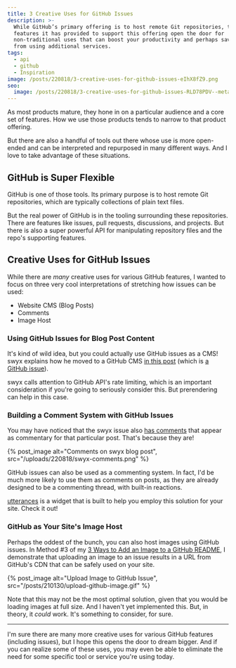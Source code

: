 ```yaml
---
title: 3 Creative Uses for GitHub Issues
description: >-
  While GitHub’s primary offering is to host remote Git repositories, the
  features it has provided to support this offering open the door for
  non-traditional uses that can boost your productivity and perhaps save you
  from using additional services.
tags:
  - api
  - github
  - Inspiration
image: /posts/220818/3-creative-uses-for-github-issues-eIhX8fZ9.png
seo:
  image: /posts/220818/3-creative-uses-for-github-issues-RLD78PDV--meta.png
---
```


As most products mature, they hone in on a particular audience and a core set of features. How we use those products tends to narrow to that product offering.

But there are also a handful of tools out there whose use is more open-ended and can be interpreted and repurposed in many different ways. And I love to take advantage of these situations.

## GitHub is Super Flexible

GitHub is one of those tools. Its primary purpose is to host remote Git repositories, which are typically collections of plain text files.

But the real power of GitHub is in the tooling surrounding these repositories. There are features like issues, pull requests, discussions, and projects. But there is also a super powerful API for manipulating repository files and the repo's supporting features.

## Creative Uses for GitHub Issues

While there are _many_ creative uses for various GitHub features, I wanted to focus on three very cool interpretations of stretching how issues can be used:

- Website CMS (Blog Posts)
- Comments
- Image Host

### Using GitHub Issues for Blog Post Content

It's kind of wild idea, but you could actually use GitHub issues as a CMS! swyx explains how he moved to a GitHub CMS [in this post](https://www.swyx.io/github-cms) (which is [a GitHub issue](https://github.com/sw-yx/swyxkit/issues/10)).

swyx calls attention to GitHub API's rate limiting, which is an important consideration if you're going to seriously consider this. But prerendering can help in this case.

### Building a Comment System with GitHub Issues

You may have noticed that the swyx issue also [has comments](https://github.com/sw-yx/swyxkit/issues/10#issuecomment-1008486860) that appear as commentary for that particular post. That's because they are!

{% post_image alt="Comments on swyx blog post", src="/uploads/220818/swyx-comments.png" %}

GitHub issues can also be used as a commenting system. In fact, I'd be much more likely to use them as comments on posts, as they are already designed to be a commenting thread, with built-in reactions.

[utterances](https://github.com/utterance/utterances) is a widget that is built to help you employ this solution for your site. Check it out!

### GitHub as Your Site's Image Host

Perhaps the oddest of the bunch, you can also host images using GitHub issues. In Method #3 of my [3 Ways to Add an Image to a GitHub README](/posts/three-ways-to-add-image-to-github-readme/), I demonstrate that uploading an image to an issue results in a URL from GitHub's CDN that can be safely used on your site.

{% post_image
    alt="Upload Image to GitHub Issue",
    src="/posts/210130/upload-github-image.gif" %}

Note that this may not be the most optimal solution, given that you would be loading images at full size. And I haven't yet implemented this. But, in theory, it _could_ work. It's something to consider, for sure.

---

I'm sure there are many more creative uses for various GitHub features (including issues), but I hope this opens the door to dream bigger. And if you can realize some of these uses, you may even be able to eliminate the need for some specific tool or service you're using today.
